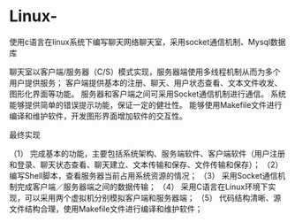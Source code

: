 # Linux-
使用c语言在linux系统下编写聊天网络聊天室，采用socket通信机制、Mysql数据库

聊天室以客户端/服务器（C/S）模式实现，服务器端使用多线程机制从而为多个用户提供服务；
客户端提供基本的注册、聊天、用户状态查看、文本文件收发、图形化界面等功能。
服务器和客户端之间可采用Socket通信机制进行通信。
系统能够提供简单的错误提示功能，保证一定的健壮性。
能够使用Makefile文件进行编译和维护软件，开发图形界面增加软件的交互性。

最终实现

（1）	完成基本的功能，主要包括系统架构、服务端软件、客户端软件（用户注册和登录、聊天状态查看、聊天建立、文本传输和保存、文件传输和保存）；
（2）	编写Shell脚本，查看服务器当前占用系统资源的情况；
（3）	采用Socket通信机制完成客户端／服务器端之间的数据传输；
（4）	采用C语言在Linux环境下实现，可以采用两个虚拟机分别模拟客户端和服务器端；
（5）	代码结构清晰、源文件结构合理，使用Makefile文件进行编译和维护软件；
